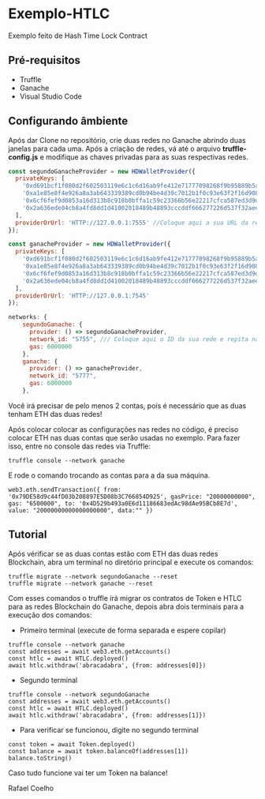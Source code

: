 # Exemplo-HTLC
 Exemplo feito de Hash Time Lock Contract 

 ## Pré-requisitos
 
 * Truffle
 * Ganache
 * Visual Studio Code

## Configurando âmbiente

Após dar Clone no repositório, crie duas redes no Ganache abrindo duas janelas para cada uma. Após a criação de redes, vá até o arquivo **truffle-config.js** e modifique as chaves privadas para as suas respectivas redes.

```javascript
const segundoGanacheProvider = new HDWalletProvider({
  privateKeys: [
    '0xd691bcf1f080d2f602503119e6c1c6d16ab9fe412e71777098268f9b95889b5a',/// Troque suas chaves aqui e repita na rede de baixo
    '0xa1e85e8f4e926a8a3ab643339389cd0b94be4d39c7012b1f0c93e63f2f16d908',
    '0x6cf6fef9d0853a16d313b8c918b0bffa1c59c23366b56e22217cfca587ed3d9d',
    '0x2a636ede04cb8a4fd8dd1d41002018489b48893cccddf666277226d537f32aee',
  ],
  providerOrUrl: 'HTTP://127.0.0.1:7555' //Coloque aqui a sua URL da rede
});

const ganacheProvider = new HDWalletProvider({
  privateKeys: [
    '0xd691bcf1f080d2f602503119e6c1c6d16ab9fe412e71777098268f9b95889b5a',
    '0xa1e85e8f4e926a8a3ab643339389cd0b94be4d39c7012b1f0c93e63f2f16d908',
    '0x6cf6fef9d0853a16d313b8c918b0bffa1c59c23366b56e22217cfca587ed3d9d',
    '0x2a636ede04cb8a4fd8dd1d41002018489b48893cccddf666277226d537f32aee',
  ],
  providerOrUrl: 'HTTP://127.0.0.1:7545'
});

networks: {
    segundoGanache: {
      provider: () => segundoGanacheProvider,
      network_id: "5755", /// Coloque aqui o ID da sua rede e repita na de baixo
      gas: 6000000
    },
    ganache: {
      provider: () => ganacheProvider,
      network_id: "5777", 
      gas: 6000000
    },
```
Você irá precisar de pelo menos 2 contas, poís é necessário que as duas tenham ETH das duas redes!

Após colocar colocar as configurações nas redes no código, é preciso colocar ETH nas duas contas que serão usadas no exemplo. Para fazer isso, entre no console das redes via Truffle:
```
truffle console --network ganache   
```
E rode o comando trocando as contas para a da sua máquina.
```
web3.eth.sendTransaction({ from: '0x79DE58d9c44fD03b208897E5D08b3C766854D925', gasPrice: "20000000000", gas: "6500000", to: '0x4D529b493a0E6d11186683edAc98dAe95BCb8E7d', value: "20000000000000000000", data:"" })
```
## Tutorial
Após vérificar se as duas contas estão com ETH das duas redes Blockchain, abra um terminal no diretório principal e execute os comandos:

```
truffle migrate --network segundoGanache --reset
truffle migrate --network ganache --reset   
```
Com esses comandos o truffle irá migrar os contratos de Token e HTLC para as redes Blockchain do Ganache, depois abra dois terminais para a execução dos comandos:

* Primeiro terminal (execute de forma separada e espere copilar)

```
truffle console --network ganache   
const addresses = await web3.eth.getAccounts()
const htlc = await HTLC.deployed()
await htlc.withdraw('abracadabra', {from: addresses[0]})
```
* Segundo terminal
  
```
truffle console --network segundoGanache    
const addresses = await web3.eth.getAccounts()
const htlc = await HTLC.deployed()
await htlc.withdraw('abracadabra', {from: addresses[1]})
```
* Para verificar se funcionou, digite no segundo terminal
```
const token = await Token.deployed()
const balance = await token.balanceOf(addresses[1])
balance.toString()
```
Caso tudo funcione vai ter um Token na balance!

Rafael Coelho
